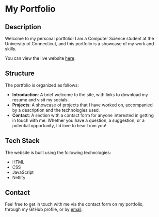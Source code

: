 # My Portfolio

## Description

Welcome to my personal portfolio! I am a Computer Science student at the University of Connecticut, and this portfolio is a showcase of my work and skills.

You can view the live website [here](http://mswan.dev).

## Structure

The portfolio is organized as follows:

- **Introduction**: A brief welcome to the site, with links to download my resume and visit my socials.
- **Projects**: A showcase of projects that I have worked on, accompanied by a description and the technologies used.
- **Contact**: A section with a contact form for anyone interested in getting in touch with me. Whether you have a question, a suggestion, or a potential opportunity, I'd love to hear from you!

## Tech Stack

The website is built using the following technologies:

- HTML
- CSS
- JavaScript
- Netlify

## Contact

Feel free to get in touch with me via the contact form on my portfolio, through my GitHub profile, or by [email](mailto:amikeswan@gmail.com).
